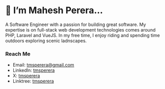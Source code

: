 # 👋 I’m Mahesh Perera...

A Software Engineer with a passion for building great software. My expertise is on full-stack web development technologies comes around PHP, Laravel and VueJS. In my free time, I enjoy riding and spending time outdoors exploring scenic ladnscapes.

### Reach Me
- Email: tmsperera@gmail.com
- LinkedIn: [tmsperera](https://www.linkedin.com/in/tmsperera)
- X: [tmsperera](https://x.com/tmsperera)
- Linktree: [tmsperera](https://linktr.ee/tmsperera)

<!--
**tmsperera/tmsperera** is a ✨ _special_ ✨ repository because its `README.md` (this file) appears on your GitHub profile.

Here are some ideas to get you started:

- 🔭 I’m currently working on ...
- 🌱 I’m currently learning ...
- 👯 I’m looking to collaborate on ...
- 🤔 I’m looking for help with ...
- 💬 Ask me about ...
- 📫 How to reach me: ...
- 😄 Pronouns: ...
- ⚡ Fun fact: ...
-->
